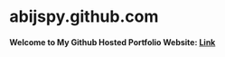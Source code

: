 # abijspy.github.com
<h4>Welcome to My Github Hosted Portfolio Website: <a href = "https://abijspy.github.io/">Link</a>
